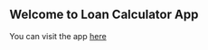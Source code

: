 ## Welcome to Loan Calculator App

You can visit the app [here](https://shubhampal98.github.io/Loan-Calc/app/)
